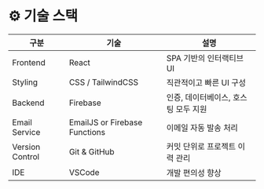 # ⚙️ 기술 스택

| 구분 | 기술 | 설명 |
|------|------|------|
| Frontend | React | SPA 기반의 인터랙티브 UI |
| Styling | CSS / TailwindCSS | 직관적이고 빠른 UI 구성 |
| Backend | Firebase | 인증, 데이터베이스, 호스팅 모두 지원 |
| Email Service | EmailJS or Firebase Functions | 이메일 자동 발송 처리 |
| Version Control | Git & GitHub | 커밋 단위로 프로젝트 이력 관리 |
| IDE | VSCode | 개발 편의성 향상 |
